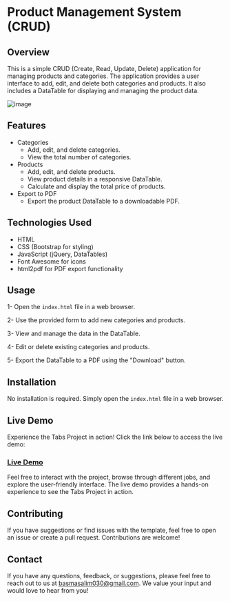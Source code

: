 # Product Management System (CRUD)
## Overview
This is a simple CRUD (Create, Read, Update, Delete) application for managing products and categories. The application provides a user interface to add, edit, and delete both categories and products. It also includes a DataTable for displaying and managing the product data.

![image](https://github.com/basmasalim/Product-Management-System-/assets/125481348/b3add175-0c20-4ad3-b413-10a8ad5d8a70)


## Features
<ul>
  <li>Categories
    <ul>
      <li>Add, edit, and delete categories.</li>
      <li>View the total number of categories.</li>
    </ul>
  </li>
  <li>Products
    <ul>
      <li>Add, edit, and delete products.</li>
      <li>View product details in a responsive DataTable.</li>
      <li>Calculate and display the total price of products.</li>
    </ul>
  </li>
  <li>Export to PDF
    <ul>
      <li>Export the product DataTable to a downloadable PDF.</li>
    </ul>
  </li>
</ul>

## Technologies Used
- HTML
- CSS (Bootstrap for styling)
- JavaScript (jQuery, DataTables)
- Font Awesome for icons
- html2pdf for PDF export functionality

## Usage
1- Open the `index.html` file in a web browser.

2- Use the provided form to add new categories and products.

3- View and manage the data in the DataTable.

4- Edit or delete existing categories and products.

5- Export the DataTable to a PDF using the "Download" button.

## Installation
No installation is required. Simply open the `index.html` file in a web browser.

## Live Demo

Experience the Tabs Project in action! Click the link below to access the live demo:

### [Live Demo](https://basmasalim.github.io/Product-Management-System-/)

Feel free to interact with the project, browse through different jobs, and explore the user-friendly interface. The live demo provides a hands-on experience to see the Tabs Project in action.

## Contributing
If you have suggestions or find issues with the template, feel free to open an issue or create a pull request. Contributions are welcome!

## Contact
If you have any questions, feedback, or suggestions, please feel free to reach out to us at [basmasalim030@gmail.com](mailto:basmasalim030@gmail.com). We value your input and would love to hear from you!
